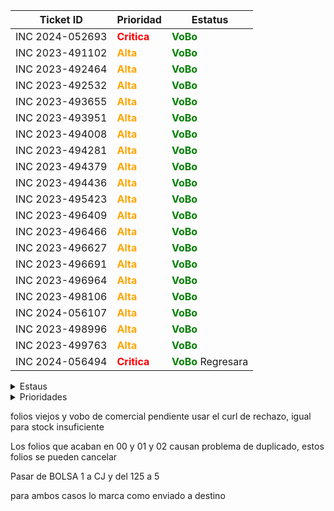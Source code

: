 | Ticket ID | Prioridad | Estatus     |
|-----------|------------------|------------|
| INC 2024-052693 | <span style="color:red">**Critica**</span> | <span style="color:green">**VoBo**</span> |
| INC 2023-491102 | <span style="color:orange">**Alta**</span> | <span style="color:green">**VoBo**</span> |
| INC 2023-492464 | <span style="color:orange">**Alta**</span> | <span style="color:green">**VoBo**</span> |
| INC 2023-492532 | <span style="color:orange">**Alta**</span> | <span style="color:green">**VoBo**</span> |
| INC 2023-493655 | <span style="color:orange">**Alta**</span> | <span style="color:green">**VoBo**</span> |
| INC 2023-493951 | <span style="color:orange">**Alta**</span> | <span style="color:green">**VoBo**</span> |
| INC 2023-494008 | <span style="color:orange">**Alta**</span> | <span style="color:green">**VoBo**</span> |
| INC 2023-494281 | <span style="color:orange">**Alta**</span> | <span style="color:green">**VoBo**</span> |
| INC 2023-494379 | <span style="color:orange">**Alta**</span> | <span style="color:green">**VoBo**</span> |
| INC 2023-494436 | <span style="color:orange">**Alta**</span> | <span style="color:green">**VoBo**</span> |
| INC 2023-495423 | <span style="color:orange">**Alta**</span> | <span style="color:green">**VoBo**</span> |
| INC 2023-496409 | <span style="color:orange">**Alta**</span> | <span style="color:green">**VoBo**</span> |
| INC 2023-496466 | <span style="color:orange">**Alta**</span> | <span style="color:green">**VoBo**</span> |
| INC 2023-496627 | <span style="color:orange">**Alta**</span> | <span style="color:green">**VoBo**</span> |
| INC 2023-496691 | <span style="color:orange">**Alta**</span> | <span style="color:green">**VoBo**</span> |
| INC 2023-496964 | <span style="color:orange">**Alta**</span> | <span style="color:green">**VoBo**</span> |
| INC 2023-498106 | <span style="color:orange">**Alta**</span> | <span style="color:green">**VoBo**</span> |
| INC 2024-056107 | <span style="color:orange">**Alta**</span> | <span style="color:green">**VoBo**</span> |
| INC 2023-498996 | <span style="color:orange">**Alta**</span> | <span style="color:green">**VoBo**</span> |
| INC 2023-499763 | <span style="color:orange">**Alta**</span> | <span style="color:green">**VoBo**</span> |
| INC 2024-056494 | <span style="color:red">**Critica**</span> | <span style="color:green">**VoBo**</span> Regresara |



<details>
  <summary>Estaus</summary>
  
  | Ticket ID | Descripción del Problema                                       |
  |-----------|-----------------------------------------------------------------|
  | <span style="color:red">**Cerrada**</span> | Se finalizo el ticket  |
  | <span style="color:green">**VoBo**</span> | Esperando el visto bueno del usuario  |
  | En proceso       | Error al procesar pago de factura |
  | Accion de Usuario | Esperando mas informacion por parte del usuario ya sea datos o anexar imagenes o pdf|
  | Pregunta a Valeria | Duda que me hace falta comprender del todo sobre el caso |
  | Pregunta a Daniel | Dudas que le mando a Daniel por correo |
  | Enviado a Claudia | Casos que se le envian a Claudia para su atencion |
  | Enviado a Daniel | Casos que se le envian a Daniel para su atencion  |
  | Junta de las 3 | Dudas que se preguntan a Daniel en la junta |
  | Anexar VoBo | Falta que el usuario anexe el visto bueno |
  | No he resuelto de este tipo | Hace fala explicacion de casos que no he atendido |
  | Falta documentacion | Casos de los cuales no se ha generado o la documentacion no esta explicada del todo bien |
  | Reasignado |  |

</details>

<details>
  <summary>Prioridades</summary>
  
  | Prioridad | Descripción                                   |
  |-----------|-----------------------------------------------------------------|
  | <span style="color:red">**Critica**</span>       | Tickets de mayo importancia y con los cuales contamos con poco tiempo para atender|
  | <span style="color:orange">**Alta**</span>       | Tickets que son importantes pero pueden esperar si hay demaciados Criticos |
  | <span style="color:yellow">**Media**</span>       | Tickets con importancia pero suelen poder esperar dias |
  | <span style="color:blue">**Baja**</span>       | Tikects de menor importancia y que por lo regular se antienden al final |
</details>



folios viejos y vobo de comercial pendiente usar el curl de rechazo, igual para stock insuficiente


Los folios que acaban en 00 y 01 y 02 causan problema de duplicado, estos folios se pueden cancelar



Pasar de BOLSA 1 a CJ y del 125 a 5


para ambos casos lo marca como enviado a destino